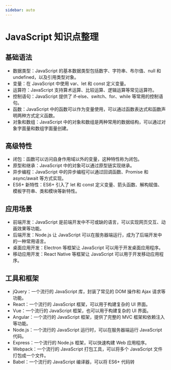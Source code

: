 ```yaml
---
sidebar: auto
---
```


# JavaScript 知识点整理

## 基础语法

- 数据类型：JavaScript 的基本数据类型包括数字、字符串、布尔值、null 和 undefined，以及引用类型对象。
- 变量：在 JavaScript 中使用 var、let 和 const 定义变量。
- 运算符：JavaScript 支持算术运算、比较运算、逻辑运算等常见运算符。
- 控制语句：JavaScript 提供了 if-else、switch、for、while 等常用的控制语句。
- 函数：JavaScript 中的函数可以作为变量使用，可以通过函数表达式和函数声明两种方式定义函数。
- 对象和数组：JavaScript 中的对象和数组是两种常用的数据结构，可以通过对象字面量和数组字面量创建。

## 高级特性

- 闭包：函数可以访问自身作用域以外的变量，这种特性称为闭包。
- 原型和继承：JavaScript 中的对象可以通过原型链实现继承。
- 异步编程：JavaScript 中的异步编程可以通过回调函数、Promise 和 async/await 等方式实现。
- ES6+ 新特性：ES6+ 引入了 let 和 const 定义变量、箭头函数、解构赋值、模板字符串、类和模块等新特性。

## 应用场景

- 前端开发：JavaScript 是前端开发中不可或缺的语言，可以实现网页交互、动画效果等功能。
- 后端开发：Node.js 让 JavaScript 可以在服务器端运行，成为了后端开发中的一种常用语言。
- 桌面应用开发：Electron 等框架让 JavaScript 可以用于开发桌面应用程序。
- 移动应用开发：React Native 等框架让 JavaScript 可以用于开发移动应用程序。

## 工具和框架

- jQuery：一个流行的 JavaScript 库，封装了常见的 DOM 操作和 Ajax 请求等功能。
- React：一个流行的 JavaScript 框架，可以用于构建复杂的 UI 界面。
- Vue：一个流行的 JavaScript 框架，也可以用于构建复杂的 UI 界面。
- Angular：一个流行的 JavaScript 框架，提供了完整的 MVC 框架和依赖注入等功能。
- Node.js：一个流行的 JavaScript 运行时，可以在服务器端运行 JavaScript 代码。
- Express：一个流行的 Node.js 框架，可以快速构建 Web 应用程序。
- Webpack：一个流行的 JavaScript 打包工具，可以将多个 JavaScript 文件打包成一个文件。
- Babel：一个流行的 JavaScript 编译器，可以将 ES6+ 代码转
